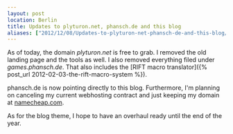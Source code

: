 ```yaml
---
layout: post
location: Berlin
title: Updates to plyturon.net, phansch.de and this blog
aliases: ["2012/12/08/Updates-to-plyturon-net-phansch-de-and-this-blog/"]
---
```


As of today, the domain *plyturon.net* is free to grab. I removed the old landing page and the tools as well.
I also removed everything filed under *games.phansch.de*. That also includes the [RIFT macro translator]({% post_url 2012-02-03-the-rift-macro-system %}).

phansch.de is now pointing directly to this blog.
Furthermore, I'm planning on canceling my current webhosting contract and just keeping my domain at [namecheap.com](http://namecheap.com). 

As for the blog theme, I hope to have an overhaul ready until the end of the year.
